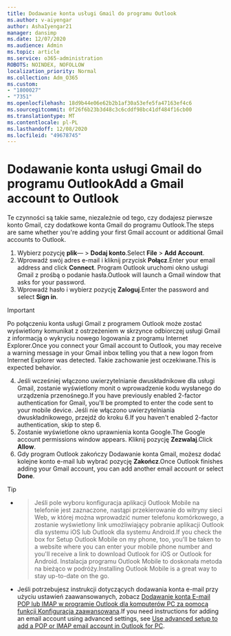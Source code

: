 ```yaml
---
title: Dodawanie konta usługi Gmail do programu Outlook
ms.author: v-aiyengar
author: AshaIyengar21
manager: dansimp
ms.date: 12/07/2020
ms.audience: Admin
ms.topic: article
ms.service: o365-administration
ROBOTS: NOINDEX, NOFOLLOW
localization_priority: Normal
ms.collection: Adm_O365
ms.custom:
- "1800027"
- "7351"
ms.openlocfilehash: 18d9b44e06e62b2b1af30a53efe5fa47163ef4c6
ms.sourcegitcommit: 0f26f6b23b3d48c3c6cddf98bc41df484f16cb00
ms.translationtype: MT
ms.contentlocale: pl-PL
ms.lasthandoff: 12/08/2020
ms.locfileid: "49678745"
---
```

# <a name="add-a-gmail-account-to-outlook"></a><span data-ttu-id="d4c04-102">Dodawanie konta usługi Gmail do programu Outlook</span><span class="sxs-lookup"><span data-stu-id="d4c04-102">Add a Gmail account to Outlook</span></span>

<span data-ttu-id="d4c04-103">Te czynności są takie same, niezależnie od tego, czy dodajesz pierwsze konto Gmail, czy dodatkowe konta Gmail do programu Outlook.</span><span class="sxs-lookup"><span data-stu-id="d4c04-103">The steps are same whether you're adding your first Gmail account or additional Gmail accounts to Outlook.</span></span>

1. <span data-ttu-id="d4c04-104">Wybierz pozycję **plik**—  >  **Dodaj konto**.</span><span class="sxs-lookup"><span data-stu-id="d4c04-104">Select **File** > **Add Account**.</span></span>
1. <span data-ttu-id="d4c04-105">Wprowadź swój adres e-mail i kliknij przycisk **Połącz**.</span><span class="sxs-lookup"><span data-stu-id="d4c04-105">Enter your email address and click **Connect**.</span></span> <span data-ttu-id="d4c04-106">Program Outlook uruchomi okno usługi Gmail z prośbą o podanie hasła.</span><span class="sxs-lookup"><span data-stu-id="d4c04-106">Outlook will launch a Gmail window that asks for your password.</span></span> 
1. <span data-ttu-id="d4c04-107">Wprowadź hasło i wybierz pozycję **Zaloguj**.</span><span class="sxs-lookup"><span data-stu-id="d4c04-107">Enter the password and select **Sign in**.</span></span>
> [!IMPORTANT]
> <span data-ttu-id="d4c04-108">Po połączeniu konta usługi Gmail z programem Outlook może zostać wyświetlony komunikat z ostrzeżeniem w skrzynce odbiorczej usługi Gmail z informacją o wykryciu nowego logowania z programu Internet Explorer.</span><span class="sxs-lookup"><span data-stu-id="d4c04-108">Once you connect your Gmail account to Outlook, you may receive a warning message in your Gmail inbox telling you that a new logon from Internet Explorer was detected.</span></span> <span data-ttu-id="d4c04-109">Takie zachowanie jest oczekiwane.</span><span class="sxs-lookup"><span data-stu-id="d4c04-109">This is expected behavior.</span></span>
4. <span data-ttu-id="d4c04-110">Jeśli wcześniej włączono uwierzytelnianie dwuskładnikowe dla usługi Gmail, zostanie wyświetlony monit o wprowadzenie kodu wysłanego do urządzenia przenośnego.</span><span class="sxs-lookup"><span data-stu-id="d4c04-110">If you have previously enabled 2-factor authentication for Gmail, you'll be prompted to enter the code sent to your mobile device.</span></span> <span data-ttu-id="d4c04-111">Jeśli nie włączono uwierzytelniania dwuskładnikowego, przejdź do kroku 6.</span><span class="sxs-lookup"><span data-stu-id="d4c04-111">If you haven't enabled 2-factor authentication, skip to step 6.</span></span>
1. <span data-ttu-id="d4c04-112">Zostanie wyświetlone okno uprawnienia konta Google.</span><span class="sxs-lookup"><span data-stu-id="d4c04-112">The Google account permissions window appears.</span></span> <span data-ttu-id="d4c04-113">Kliknij pozycję **Zezwalaj**.</span><span class="sxs-lookup"><span data-stu-id="d4c04-113">Click **Allow**.</span></span>
1. <span data-ttu-id="d4c04-114">Gdy program Outlook zakończy Dodawanie konta Gmail, możesz dodać kolejne konto e-mail lub wybrać pozycję **Zakończ**.</span><span class="sxs-lookup"><span data-stu-id="d4c04-114">Once Outlook finishes adding your Gmail account, you can add another email account or select **Done**.</span></span>
> [!TIP]
- > <span data-ttu-id="d4c04-115">Jeśli pole wyboru konfiguracja aplikacji Outlook Mobile na telefonie jest zaznaczone, nastąpi przekierowanie do witryny sieci Web, w której można wprowadzić numer telefonu komórkowego, a zostanie wyświetlony link umożliwiający pobranie aplikacji Outlook dla systemu iOS lub Outlook dla systemu Android.</span><span class="sxs-lookup"><span data-stu-id="d4c04-115">If you check the box for Setup Outlook Mobile on my phone, too, you'll be taken to a website where you can enter your mobile phone number and you'll receive a link to download Outlook for iOS or Outlook for Android.</span></span> <span data-ttu-id="d4c04-116">Instalacja programu Outlook Mobile to doskonała metoda na bieżąco w podróży.</span><span class="sxs-lookup"><span data-stu-id="d4c04-116">Installing Outlook Mobile is a great way to stay up-to-date on the go.</span></span>
- <span data-ttu-id="d4c04-117">Jeśli potrzebujesz instrukcji dotyczących dodawania konta e-mail przy użyciu ustawień zaawansowanych, zobacz [Dodawanie konta E-mail POP lub IMAP w programie Outlook dla komputerów PC za pomocą funkcji Konfiguracja zaawansowana](https://support.microsoft.com/office/change-or-update-email-account-settings-in-outlook-for-windows-560a9065-3c3a-4ec5-a24f-cdb9a8d622a2#bkmk_advanced).</span><span class="sxs-lookup"><span data-stu-id="d4c04-117">If you need instructions for adding an email account using advanced settings, see [Use advanced setup to add a POP or IMAP email account in Outlook for PC](https://support.microsoft.com/office/change-or-update-email-account-settings-in-outlook-for-windows-560a9065-3c3a-4ec5-a24f-cdb9a8d622a2#bkmk_advanced).</span></span>
